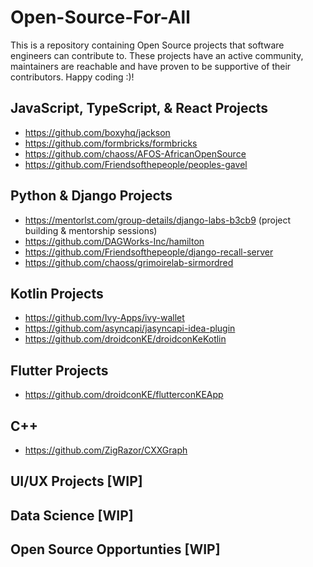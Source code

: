 # Open-Source-For-All
This is a repository containing Open Source projects that software engineers can contribute to. These projects have an active community, maintainers are reachable and have proven to be supportive of their contributors.  Happy coding :)!

## JavaScript, TypeScript, & React Projects
 - https://github.com/boxyhq/jackson
 - https://github.com/formbricks/formbricks
 - https://github.com/chaoss/AFOS-AfricanOpenSource
 - https://github.com/Friendsofthepeople/peoples-gavel

   
## Python & Django Projects
 - https://mentorlst.com/group-details/django-labs-b3cb9 (project building & mentorship sessions)
 - https://github.com/DAGWorks-Inc/hamilton
 - https://github.com/Friendsofthepeople/django-recall-server
 - https://github.com/chaoss/grimoirelab-sirmordred
   
## Kotlin Projects 
 - https://github.com/Ivy-Apps/ivy-wallet
 - https://github.com/asyncapi/jasyncapi-idea-plugin
 - https://github.com/droidconKE/droidconKeKotlin

## Flutter Projects
- https://github.com/droidconKE/flutterconKEApp

## C++
- https://github.com/ZigRazor/CXXGraph


## UI/UX Projects [WIP]
## Data Science [WIP]

## Open Source Opportunties [WIP]




